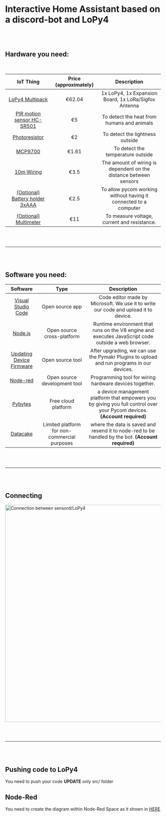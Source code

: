 # Interactive Home Assistant based on a discord-bot and LoPy4

\
&nbsp;

## Hardware you need:

<br>

|                                                                                        IoT Thing                                                                                        | Price (approximately) |                            Description                            |
| :-------------------------------------------------------------------------------------------------------------------------------------------------------------------------------------: | :-------------------: | :---------------------------------------------------------------: |
|                                                              [LoPy4 Multipack](https://pycom.io/product/lopy4-multipack/)                                                               |        €62.04         |       1x LoPy4, 1x Expansion Board, 1x LoRa/Sigfox Antenna        |
|                                             [PIR motion sensor HC-SR501](https://www.electrokit.com/produkt/pir-rorelsedetektor-hc-sr501/)                                              |          €5           |            To detect the heat from humans and animals             |
| [Photoresistor](https://www.m.nu/sensorer-matinstrument/photo-cell-cds-photoresistor?gclid=CjwKCAjwuvmHBhAxEiwAWAYj-EwZZJBLXmTLrn8YjVEzYRRmUgefOMfwIDSC0TDIUQpdVgOqqnVABxoC9fMQAvD_BwE) |          €2           |                  To detect the lightness outside                  |
|                                                     [MCP9700](https://www.electrokit.com/produkt/mcp9700a-to-92-temperaturgivare/)                                                      |         €1.61         |                 To detect the temperature outside                 |
|                                         [10m Wiring](https://www.biltema.se/bil---mc/elsystem/kontakter-och-uttag/kopplingsledning-2000018077)                                          |         €3.5          | The amount of wiring is dependent on the distance between sensors |
|                              [(Optional) Battery holder 3xAAA](https://www.electrokit.com/en/product/battery-holder-3xaaa-with-switch-and-jst-connector/)                               |         €2.5          | To allow pycom working without having it connected to a computer  |
|                          [(Optional) Multimeter](https://www.hornbach.se/shop/Multimeter-MALMBERGS-digital-Compact-Cat-III-600V/6153937/artikel-detaljer.html)                          |          €11          |            To measure voltage, current and resistance.            |

\
&nbsp;

---

\
&nbsp;

## Software you need:

|                                 Software                                 |                     Type                     |                                                        Description                                                        |
| :----------------------------------------------------------------------: | :------------------------------------------: | :-----------------------------------------------------------------------------------------------------------------------: |
|           [Visual Studio Code](https://code.visualstudio.com/)           |               Open source app                |                    Code editor made by Microsoft. We use it to write our code and upload it to device.                    |
|                    [Node.js](https://nodejs.org/en/)                     |          Open source cross-platform          |            Runtime environment that runs on the V8 engine and executes JavaScript code outside a web browser.             |
| [Updating Device Firmware](https://docs.pycom.io/updatefirmware/device/) |               Open source tool               |                 After upgrading, we can use the Pymakr Plugins to upload and run programs in our devices.                 |
|                     [Node-red](https://nodered.org/)                     |         Open source development tool         |                                  Programming tool for wiring hardware devices together.                                   |
|                   [Pybytes](https://pybytes.pycom.io/)                   |             Free cloud platform              | a device management platform that empowers you by giving you full control over your Pycom devices. **(Account required)** |
|                   [Datacake](https://app.datacake.de/)                   | Limited platform for non-commercial purposes |            where the data is saved and resend it to node-red to be handled by the bot. **(Account required)**             |

\
&nbsp;

---

\
&nbsp;

## Connecting

<img  src="https://i.ibb.co/wCp2rgC/project.png"  width="700px" alt="Connection between sensord/LoPy4" border="0" style="display: block; margin: 0 auto">

\
&nbsp;

---

\
&nbsp;

## Pushing code to LoPy4

You need to push your code **UPDATE** only src/ folder

## Node-Red

You need to create the diagram within Node-Red Space as it shown in [HERE](https://github.com/itsAiham/home_assistant/tree/main/node-red)

